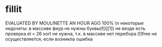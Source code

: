 # fillit

EVALUATED BY MOULINETTE AN HOUR AGO  100%
\n
некоторые недочеты:
в массиве фиур не нужны буквы(f[i][1])
не везде есть проверка el < 26
sort не нужна, т.к. в массиве нет перебора
[!]free не осуществляется, если возникла ошибка
